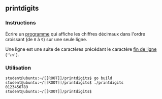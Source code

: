 ## printdigits

### Instructions

Écrire un [programme](TODO-LINK) qui affiche les chiffres décimaux dans l'ordre croissant (de `0` à `9`) sur une seule ligne.

Une ligne est une suite de caractères précédant le caractère [fin de ligne](https://en.wikipedia.org/wiki/Newline) (`'\n'`).

### Utilisation

```console
student@ubuntu:~/[[ROOT]]/printdigits$ go build
student@ubuntu:~/[[ROOT]]/printdigits$ ./printdigits
0123456789
student@ubuntu:~/[[ROOT]]/printdigits$
```
